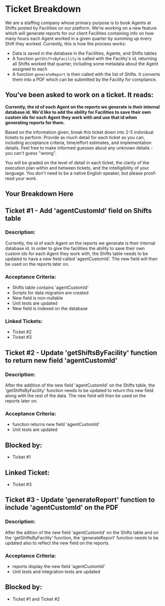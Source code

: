 # Ticket Breakdown
We are a staffing company whose primary purpose is to book Agents at Shifts posted by Facilities on our platform. We're working on a new feature which will generate reports for our client Facilities containing info on how many hours each Agent worked in a given quarter by summing up every Shift they worked. Currently, this is how the process works:

- Data is saved in the database in the Facilities, Agents, and Shifts tables
- A function `getShiftsByFacility` is called with the Facility's id, returning all Shifts worked that quarter, including some metadata about the Agent assigned to each
- A function `generateReport` is then called with the list of Shifts. It converts them into a PDF which can be submitted by the Facility for compliance.

## You've been asked to work on a ticket. It reads:

**Currently, the id of each Agent on the reports we generate is their internal database id. We'd like to add the ability for Facilities to save their own custom ids for each Agent they work with and use that id when generating reports for them.**


Based on the information given, break this ticket down into 2-5 individual tickets to perform. Provide as much detail for each ticket as you can, including acceptance criteria, time/effort estimates, and implementation details. Feel free to make informed guesses about any unknown details - you can't guess "wrong".


You will be graded on the level of detail in each ticket, the clarity of the execution plan within and between tickets, and the intelligibility of your language. You don't need to be a native English speaker, but please proof-read your work.

## Your Breakdown Here

## Ticket #1 - Add 'agentCustomId' field on Shifts table
### Description:
Currently, the id of each Agent on the reports we generate is their internal database id. In order to give the facilities the ability to save their own custom ids for each Agent they work with, the Shifts table needs to be updated to have a new field called 'agentCustomId'. The new field will then be used on the reports later on.

### Acceptance Criteria:
* Shifts table contains 'agentCustomId'
* Scripts for data migration are created
* New field is non-nullable
* Unit tests are updated
* New field is indexed on the database

### Linked Tickets: 
* Ticket #2
* Ticket #3

## Ticket #2 - Update 'getShiftsByFacility' function to return new field 'agentCustomId'
### Description:
After the addition of the new field 'agentCustomId' on the Shifts table, the 'getShiftsByFacility' function needs to be updated to return this new field along with the rest of the data. The new field will then be used on the reports later on.

### Acceptance Criteria:
* function returns new field 'agentCustomId'
* Unit tests are updated

## Blocked by:
* Ticket #1

## Linked Ticket:
* Ticket #3

## Ticket #3 - Update 'generateReport' function to include 'agentCustomId' on the PDF
### Description:
After the adition of the new field 'agentCustomId' on the Shifts table and on the 'getShiftsByFacility' function, the 'generateReport' function needs to be updated also to reflect the new field on the reports.

### Acceptance Criteria:
* reports display the new field 'agentCustomId'
* Unit tests and integration tests are updated

## Blocked by:
* Ticket #1 and Ticket #2

